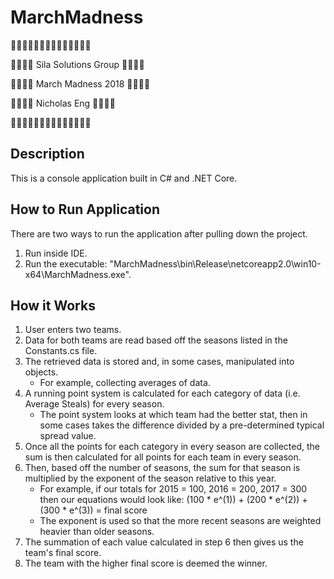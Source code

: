 # MarchMadness
:basketball::basketball::basketball::basketball::basketball::basketball::basketball::basketball::basketball::basketball::basketball::basketball::basketball::basketball:

:basketball::basketball::basketball::basketball: Sila Solutions Group :basketball::basketball::basketball::basketball:

:basketball::basketball::basketball::basketball: March Madness 2018 :basketball::basketball::basketball::basketball:

:basketball::basketball::basketball::basketball: Nicholas Eng :basketball::basketball::basketball::basketball:

:basketball::basketball::basketball::basketball::basketball::basketball::basketball::basketball::basketball::basketball::basketball::basketball::basketball::basketball:

## Description
This is a console application built in C# and .NET Core.

## How to Run Application
There are two ways to run the application after pulling down the project.

1. Run inside IDE.
2. Run the executable: "MarchMadness\bin\Release\netcoreapp2.0\win10-x64\MarchMadness.exe".

## How it Works
1. User enters two teams.
2. Data for both teams are read based off the seasons listed in the Constants.cs file.
3. The retrieved data is stored and, in some cases, manipulated into objects.
   - For example, collecting averages of data.
4. A running point system is calculated for each category of data (i.e. Average Steals) for every season.
   - The point system looks at which team had the better stat, then in some cases takes the difference divided by a pre-determined typical spread value.
5. Once all the points for each category in every season are collected, the sum is then calculated for all points for each team in every season.
6. Then, based off the number of seasons, the sum for that season is multiplied by the exponent of the season relative to this year.
   - For example, if our totals for 2015 = 100, 2016 = 200, 2017 = 300 then our equations would look like:
     (100 * e^(1)) + (200 * e^(2)) + (300 * e^(3)) = final score
   - The exponent is used so that the more recent seasons are weighted heavier than older seasons.
7. The summation of each value calculated in step 6 then gives us the team's final score.
8. The team with the higher final score is deemed the winner.
